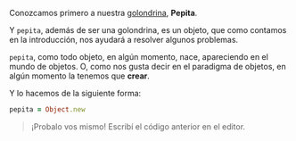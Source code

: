 Conozcamos primero a nuestra [golondrina](http://es.wikipedia.org/wiki/Hirundo_rustica), **Pepita**.

Y `pepita`, además de ser una golondrina, es un objeto, que como contamos en la introducción, nos ayudará a resolver algunos problemas.

`pepita`, como todo objeto, en algún momento, nace, apareciendo en el mundo de objetos. O, como nos gusta decir en el paradigma de objetos, en algún momento la tenemos que **crear**.

Y lo hacemos de la siguiente forma:

```ruby
pepita = Object.new
```

> ¡Probalo vos mismo! Escribí el código anterior en el editor.
